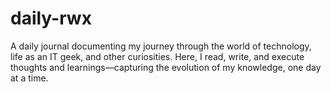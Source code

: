 # daily-rwx
A daily journal documenting my journey through the world of technology, life as an IT geek, and other curiosities. Here, I read, write, and execute thoughts and learnings—capturing the evolution of my knowledge, one day at a time.
